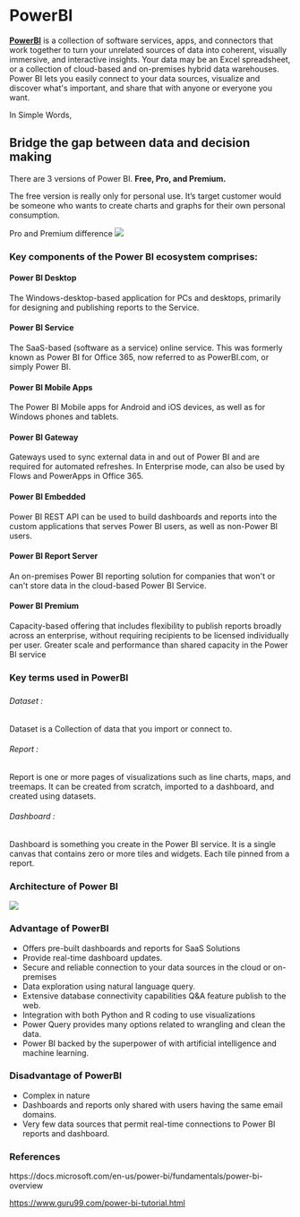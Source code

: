 # PowerBI
<a href='https://docs.microsoft.com/en-us/power-bi/fundamentals/power-bi-overview'><b>PowerBI</b></a> is a collection of software services, apps, and connectors that work together to turn your unrelated sources of data into coherent, visually immersive, and interactive insights. Your data may be an Excel spreadsheet, or a collection of cloud-based and on-premises hybrid data warehouses. Power BI lets you easily connect to your data sources, visualize and discover what's important, and share that with anyone or everyone you want.

In Simple Words, <h2>Bridge the gap between data and decision making </h2>

There are 3 versions of Power BI. <b> Free, Pro, and Premium.</b>

The free version is really only for personal use. It’s target customer would be someone who wants to create charts and graphs for their own personal consumption.

Pro and Premium difference
<img src='https://blog.bemopro.com/hs-fs/hubfs/power%20bi%201-1.jpg?width=1752&name=power%20bi%201-1.jpg'/>
  
<h3>Key components of the Power BI ecosystem comprises: </h3>
  <h4>Power BI Desktop</h4>
    The Windows-desktop-based application for PCs and desktops, primarily for designing and publishing reports to the Service.
  <h4>Power BI Service</h4>
    The SaaS-based (software as a service) online service. This was formerly known as Power BI for Office 365, now referred to as PowerBI.com, or simply Power BI.
  <h4>Power BI Mobile Apps</h4>
    The Power BI Mobile apps for Android and iOS devices, as well as for Windows phones and tablets.
  <h4>Power BI Gateway</h4>
    Gateways used to sync external data in and out of Power BI and are required for automated refreshes. In Enterprise mode, can also be used by Flows and PowerApps in Office    365.
  <h4>Power BI Embedded</h4>
    Power BI REST API can be used to build dashboards and reports into the custom applications that serves Power BI users, as well as non-Power BI users.
  <h4>Power BI Report Server</h4>
    An on-premises Power BI reporting solution for companies that won't or can't store data in the cloud-based Power BI Service.
  <h4>Power BI Premium</h4>
    Capacity-based offering that includes flexibility to publish reports broadly across an enterprise, without requiring recipients to be licensed individually per user. Greater scale and performance than shared capacity in the Power BI service
  
<h3>Key terms used in PowerBI<h3>
 
<h6>Dataset : </h6>Dataset is a Collection of data that you import or connect to.
  
<h6>Report : </h6>Report is one or more pages of visualizations such as line charts, maps, and treemaps. It can be created from scratch, imported to a dashboard, and created using datasets.
  
<h6>Dashboard : </h6>Dashboard is something you create in the Power BI service. It is a single canvas that contains zero or more tiles and widgets. Each tile pinned from a report.
  
<h3>Architecture of Power BI </h3>
<img src='https://cdn.guru99.com/images/1/061419_0656_PowerBITuto2.png'/>
  
<h3> Advantage of PowerBI</h3>
 <ul>
  <li>Offers pre-built dashboards and reports for SaaS Solutions</li>
  <li>Provide real-time dashboard updates.</li>
  <li>Secure and reliable connection to your data sources in the cloud or on-premises</li>
  <li>Data exploration using natural language query.</li>
  <li>Extensive database connectivity capabilities Q&A feature publish to the web.</li>
  <li>Integration with both Python and R coding to use visualizations</li>
  <li>Power Query provides many options related to wrangling and clean the data.</li>
  <li>Power BI backed by the superpower of with artificial intelligence and machine learning.</li>
</ul> 
  
<h3> Disadvantage of PowerBI</h3>
 <ul>
  <li>Complex in nature</li>
  <li>Dashboards and reports only shared with users having the same email domains.</li>
  <li>Very few data sources that permit real-time connections to Power BI reports and dashboard. </li>
</ul> 
  
<h3>References</h3>
  <a>https://docs.microsoft.com/en-us/power-bi/fundamentals/power-bi-overview</a>
  
  <a>https://www.guru99.com/power-bi-tutorial.html</a>
  

